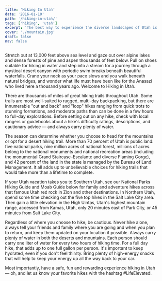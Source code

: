 ```yaml
---
title: 'Hiking In Utah'
date: '2016-01-10'
path: '/hiking-in-utah/'
tags: ['hiking', 'utah']
excerpt: 'The best way to experience the diverse landscapes of Utah is by hiking through them. Utah has some very remote areas that are accessible only to serious backpackers, but routes to other stunningly beautiful scenes are merely "pleasant walks."'
cover: './mountain.jpg'
draft: false
nav: false
---
```


Stretch out at 13,000 feet above sea level and gaze out over alpine lakes and dense forests of pine and aspen thousands of feet below. Pull on shoes suitable for hiking in water and step into a stream for a journey through a mystical desert canyon with periodic swim breaks beneath beautiful waterfalls. Crane your neck as your pace slows and you walk beneath natural bridges, and wonder what life must have been like for the Anasazi who lived here a thousand years ago. Welcome to Hiking in Utah.

There are thousands of miles of great hiking trails throughout Utah. Some trails are most well-suited to rugged, multi-day backpacking, but there are innumerable "out and back" and "loop" hikes ranging from quick trots to stunning formations, and moderate paths than can be done in a few hours to full-day explorations. Before setting out on any hike, check with local rangers or guidebooks about a hike's difficulty ratings, descriptions, and cautionary advice — and always carry plenty of water.

The season can determine whether you choose to head for the mountains or opt for a desert hiking trail. More than 70 percent of Utah is public land: five national parks, nine million acres of national forest, millions of acres belong to the national monuments and national recreation areas (including the monumental Grand Staircase–Escalante and diverse Flaming Gorge), and 42 percent of the land in the state is managed by the Bureau of Land Management. It all adds up to unbelievable choices for hiking trails that would take more than a lifetime to complete.

If your Utah vacation takes you to Southern Utah, see our National Parks Hiking Guide and Moab Guide below for family and adventure hikes across that famous Utah red rock in Zion and other destinations. In Northern Utah, spend some time checking out the five top hikes in the Salt Lake City area. Then gain a little elevation in the High Uintas, Utah's highest mountain range, accessed from Kamas, Utah, only 20 minutes east of Park City, or 45 minutes from Salt Lake City.

Regardless of where you choose to hike, be cautious. Never hike alone, always tell your friends and family where you are going and when you plan to return, and keep them updated on your location if possible. Always carry plenty of water in both the deserts and mountains. Each person should carry one liter of water for every two hours of hiking time. For a full day hike, that adds up to one full gallon per person. It's important to keep hydrated, even if you don't feel thirsty. Bring plenty of high-energy snacks that will help to keep your energy up all the way back to your car.

Most importantly, have a safe, fun and rewarding experience hiking in Utah — oh, and let us know your favorite hikes with the hashtag #LifeElevated.
